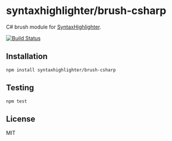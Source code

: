 # syntaxhighlighter/brush-csharp

C# brush module for [SyntaxHighlighter](https://github.com/syntaxhighlighter).

[![Build Status](https://travis-ci.org/alexgorbatchev/brush-csharp.svg)](https://travis-ci.org/alexgorbatchev/brush-csharp)

## Installation

    npm install syntaxhighlighter/brush-csharp

## Testing

    npm test

## License

MIT
